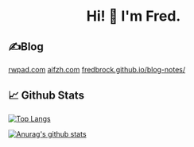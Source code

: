 

<!--
**FredBrock/fredbrock** is a ✨ _special_ ✨ repository because its `README.md` (this file) appears on your GitHub profile.
### Hi there 👋
Here are some ideas to get you started:

- 🔭 I’m currently working on ...
- 🌱 I’m currently learning ...
- 👯 I’m looking to collaborate on ...
- 🤔 I’m looking for help with ...
- 💬 Ask me about ...
- 📫 How to reach me: ...
- 😄 Pronouns: ...
- ⚡ Fun fact: ...
-->


<h1 align='center'> Hi! 👋 I'm Fred.</h1>



## ✍️Blog


[rwpad.com](https://www.rwpad.com/)
[aifzh.com](https://aifzh.com/)
[fredbrock.github.io/blog-notes/](https://fredbrock.github.io/blog-notes/)

## 📈 Github Stats


[![Top Langs](https://github-readme-stats.vercel.app/api/top-langs/?username=fredbrock&layout=compact&title_color=0366d6)](https://github.com/anuraghazra/github-readme-stats)



[![Anurag's github stats](https://github-readme-stats.vercel.app/api?username=fredbrock&count_private=true&show_icons=true&hide=prs,contribs&title_color=0366d6&icon_color=0366d6)](https://github.com/anuraghazra/github-readme-stats)
